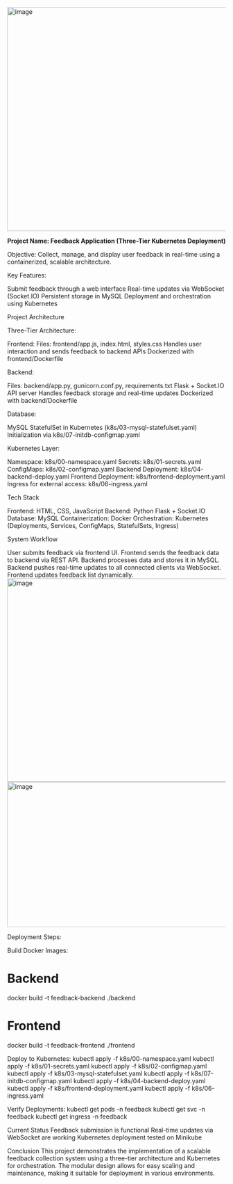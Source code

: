 <img width="1366" height="515" alt="image" src="https://github.com/user-attachments/assets/c4e66549-d936-47fb-a39d-dc8430c4592d" />

**Project Name: Feedback Application (Three-Tier Kubernetes Deployment)**

Objective: Collect, manage, and display user feedback in real-time using a containerized, scalable architecture.

Key Features:

Submit feedback through a web interface
Real-time updates via WebSocket (Socket.IO)
Persistent storage in MySQL
Deployment and orchestration using Kubernetes

Project Architecture

Three-Tier Architecture:

Frontend:
Files: frontend/app.js, index.html, styles.css
Handles user interaction and sends feedback to backend APIs
Dockerized with frontend/Dockerfile

Backend:

Files: backend/app.py, gunicorn.conf.py, requirements.txt
Flask + Socket.IO API server
Handles feedback storage and real-time updates
Dockerized with backend/Dockerfile

Database:

MySQL StatefulSet in Kubernetes (k8s/03-mysql-statefulset.yaml)
Initialization via k8s/07-initdb-configmap.yaml

Kubernetes Layer:

Namespace: k8s/00-namespace.yaml
Secrets: k8s/01-secrets.yaml
ConfigMaps: k8s/02-configmap.yaml
Backend Deployment: k8s/04-backend-deploy.yaml
Frontend Deployment: k8s/frontend-deployment.yaml
Ingress for external access: k8s/06-ingress.yaml


Tech Stack

Frontend: HTML, CSS, JavaScript
Backend: Python Flask + Socket.IO
Database: MySQL
Containerization: Docker
Orchestration: Kubernetes (Deployments, Services, ConfigMaps, StatefulSets, Ingress)

System Workflow

User submits feedback via frontend UI.
Frontend sends the feedback data to backend via REST API.
Backend processes data and stores it in MySQL.
Backend pushes real-time updates to all connected clients via WebSocket.
Frontend updates feedback list dynamically.
<img width="1366" height="468" alt="image" src="https://github.com/user-attachments/assets/e4ef9a63-bedd-49dd-955f-f34d606726fe" />
<img width="1366" height="334" alt="image" src="https://github.com/user-attachments/assets/1bdfc081-b207-4f77-aa54-169ee5f74eae" />



Deployment Steps:

Build Docker Images:
# Backend
docker build -t feedback-backend ./backend

# Frontend
docker build -t feedback-frontend ./frontend

Deploy to Kubernetes:
kubectl apply -f k8s/00-namespace.yaml
kubectl apply -f k8s/01-secrets.yaml
kubectl apply -f k8s/02-configmap.yaml
kubectl apply -f k8s/03-mysql-statefulset.yaml
kubectl apply -f k8s/07-initdb-configmap.yaml
kubectl apply -f k8s/04-backend-deploy.yaml
kubectl apply -f k8s/frontend-deployment.yaml
kubectl apply -f k8s/06-ingress.yaml



Verify Deployments:
kubectl get pods -n feedback
kubectl get svc -n feedback
kubectl get ingress -n feedback

Current Status
Feedback submission is functional
Real-time updates via WebSocket are working
Kubernetes deployment tested on Minikube

Conclusion
This project demonstrates the implementation of a scalable feedback collection system using a three-tier architecture and Kubernetes for orchestration. The modular design allows for easy scaling and maintenance, making it suitable for deployment in various environments.

